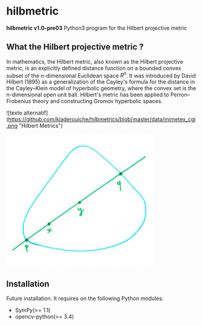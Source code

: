 # hilbmetric


**hilbmetric v1.0-pre03** Python3 program for the Hilbert projective metric

## What the Hilbert projective metric ?

In mathematics, the Hilbert metric, also known as the Hilbert projective 
metric, is an explicitly defined distance function on a bounded convex 
subset of the n-dimensional Euclidean space $R^{n}$.
It was introduced by David Hilbert (1895) as a generalization of the 
Cayley's formula for the distance in the Cayley–Klein model of hyperbolic 
geometry, where the convex set is the n-dimensional open unit ball.
Hilbert's metric has been applied to Perron–Frobenius theory and 
constructing Gromov hyperbolic spaces.

![texte alternatif] (https://github.com/kiaderouiche/hilbmetrics/blob/master/data/mimetex_cgi.png "Hilbert Metrics")

![texte alternatif](https://github.com/kiaderouiche/hilbmetrics/blob/master/data/arton887-450f7.png "Ensembles convexes")


## Installation

Future installation. It requires on the following Python modules:
- SymPy(>= 1.1)
- opencv-python(>= 3.4)
